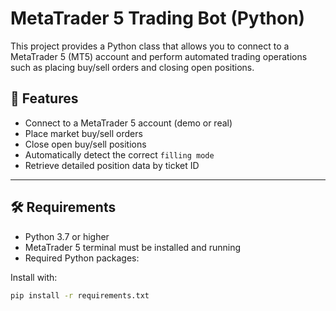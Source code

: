 # MetaTrader 5 Trading Bot (Python)

This project provides a Python class that allows you to connect to a MetaTrader 5 (MT5) account and perform automated trading operations such as placing buy/sell orders and closing open positions.

## 📌 Features

- Connect to a MetaTrader 5 account (demo or real)
- Place market buy/sell orders
- Close open buy/sell positions
- Automatically detect the correct `filling mode`
- Retrieve detailed position data by ticket ID

---

## 🛠️ Requirements

- Python 3.7 or higher
- MetaTrader 5 terminal must be installed and running
- Required Python packages:

Install with:

```bash
pip install -r requirements.txt
